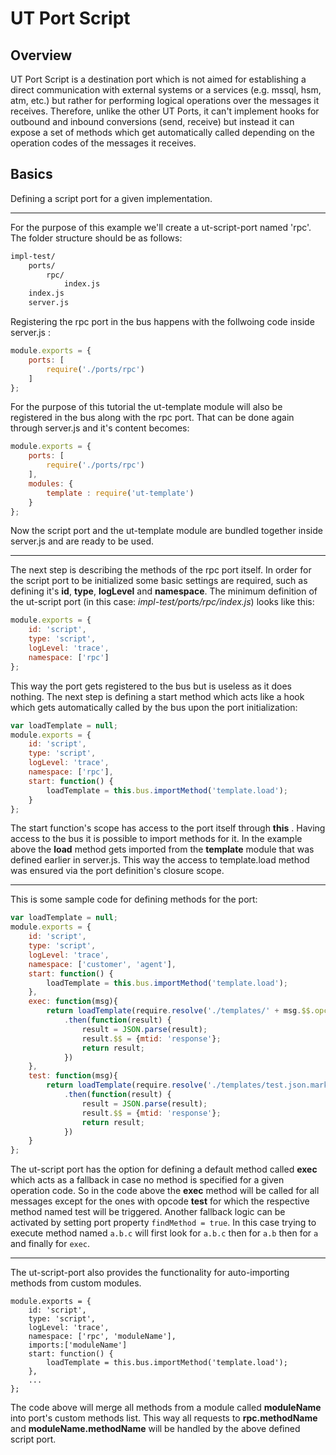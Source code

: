 
UT Port Script
============

Overview
-------------
UT Port Script is a destination port which is not aimed for establishing a direct communication with external systems or a services (e.g. mssql, hsm, atm, etc.) but rather for performing logical operations over the messages it receives.  Therefore, unlike the other UT Ports, it can't implement hooks for outbound and inbound conversions (send, receive) but instead it can expose a set of methods which get automatically called depending on the operation codes of the messages it receives.

Basics
-------------
Defining a script port for a given implementation.

------------------------------------------------------------------------------------------
For the purpose of this example we'll create a ut-script-port named 'rpc'.  The folder structure should be as follows:

``` html
impl-test/
    ports/
        rpc/
            index.js
    index.js
    server.js
```

Registering the rpc port in the bus happens with the follwoing code inside server.js :

```js
module.exports = {
    ports: [
        require('./ports/rpc')
    ]
};
```

For the purpose of this tutorial the ut-template module will also be registered in the bus along with the rpc port. That can be done again through server.js and it's content becomes:
```js
module.exports = {
    ports: [
        require('./ports/rpc')
    ],
    modules: {
        template : require('ut-template')
    }
};

```
Now the script port and the ut-template module are bundled together inside server.js and are ready to be used.

----------------------------------------------------

The next step is describing the methods of the rpc port itself. In order for the script port to be initialized some basic settings are required, such as defining it's **id**, **type**, **logLevel** and **namespace**.
The minimum definition of the ut-script port (in this case: *impl-test/ports/rpc/index.js*) looks like this:

```js
module.exports = {
    id: 'script',
    type: 'script',
    logLevel: 'trace',
    namespace: ['rpc']
};

```
This way the port gets registered to the bus but is useless as it does nothing.
The next step is defining a start method which acts like a hook which gets automatically called by the bus upon the port initialization:

```js
var loadTemplate = null;
module.exports = {
    id: 'script',
    type: 'script',
    logLevel: 'trace',
    namespace: ['rpc'],
    start: function() {
        loadTemplate = this.bus.importMethod('template.load');
    }
};

```
The start function's scope has access to the port itself through **this** .  Having access to the bus it is possible to import methods for it. In the example above the **load** method gets imported from the **template** module that was defined earlier in server.js. This way the access to template.load method was ensured via the port definition's closure scope.

----------------------------------------------------

This is some sample code for defining methods for the port:

```js
var loadTemplate = null;
module.exports = {
    id: 'script',
    type: 'script',
    logLevel: 'trace',
    namespace: ['customer', 'agent'],
    start: function() {
        loadTemplate = this.bus.importMethod('template.load');
    },
    exec: function(msg){
        return loadTemplate(require.resolve('./templates/' + msg.$$.opcode + '.json.marko')).render(msg)
            .then(function(result) {
                result = JSON.parse(result);
                result.$$ = {mtid: 'response'};
                return result;
            })
    },
    test: function(msg){
        return loadTemplate(require.resolve('./templates/test.json.marko')).render(msg)
            .then(function(result) {
                result = JSON.parse(result);
                result.$$ = {mtid: 'response'};
                return result;
            })
    }
};
```

The ut-script port has the option for defining a default method called **exec** which acts as a fallback in case no method is specified for a given operation code. So in the code above the **exec** method will be called for all messages except for the ones with opcode **test** for which the respective method named test will be triggered. Another fallback logic can be activated by setting port property `findMethod = true`.
In this case trying to execute method named `a.b.c` will first look for `a.b.c` then for `a.b` then for `a` and finally for `exec`.

-----

The ut-script-port also provides the functionality for auto-importing methods from custom modules.
```
module.exports = {
    id: 'script',
    type: 'script',
    logLevel: 'trace',
    namespace: ['rpc', 'moduleName'],
    imports:['moduleName']
    start: function() {
        loadTemplate = this.bus.importMethod('template.load');
    },
    ...
};

```
The code above will merge all methods from a module called **moduleName** into port's  custom methods list. This way all requests to **rpc.methodName** and **moduleName.methodName** will be handled by the above defined script port.